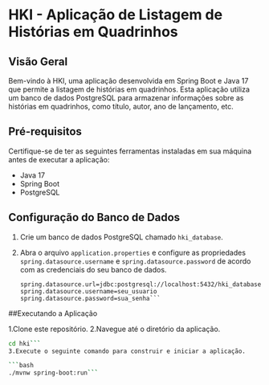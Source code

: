 # HKI - Aplicação de Listagem de Histórias em Quadrinhos

## Visão Geral

Bem-vindo à HKI, uma aplicação desenvolvida em Spring Boot e Java 17 que permite a listagem de histórias em quadrinhos. Esta aplicação utiliza um banco de dados PostgreSQL para armazenar informações sobre as histórias em quadrinhos, como título, autor, ano de lançamento, etc.

## Pré-requisitos

Certifique-se de ter as seguintes ferramentas instaladas em sua máquina antes de executar a aplicação:

- Java 17
- Spring Boot
- PostgreSQL

## Configuração do Banco de Dados

1. Crie um banco de dados PostgreSQL chamado `hki_database`.
2. Abra o arquivo `application.properties` e configure as propriedades `spring.datasource.username` e `spring.datasource.password` de acordo com as credenciais do seu banco de dados.

   ```properties
   spring.datasource.url=jdbc:postgresql://localhost:5432/hki_database
   spring.datasource.username=seu_usuario
   spring.datasource.password=sua_senha```

##Executando a Aplicação

1.Clone este repositório.
2.Navegue até o diretório da aplicação.
 ```bash
cd hki```
3.Execute o seguinte comando para construir e iniciar a aplicação.

 ```bash
./mvnw spring-boot:run```
